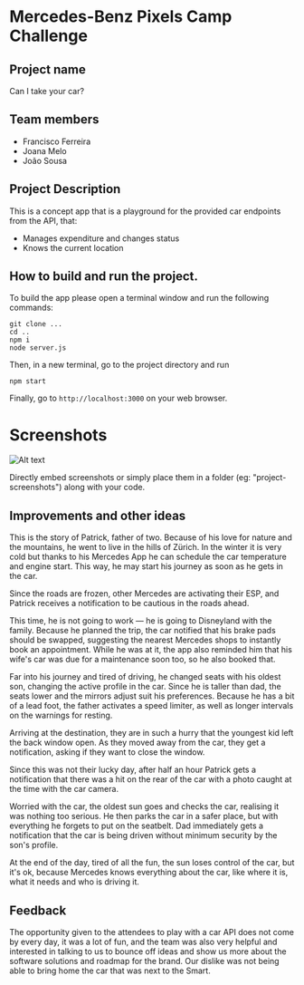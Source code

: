 # Mercedes-Benz Pixels Camp Challenge

## Project name

Can I take your car?

## Team members

  - Francisco Ferreira 
  - Joana Melo
  - João Sousa

## Project Description

This is a concept app that is a playground for the provided car endpoints from the API, that:

* Manages expenditure and changes status
* Knows the current location


## How to build and run the project.

To build the app please open a terminal window and run the following commands:

```
git clone ...
cd ..
npm i
node server.js
```

Then, in a new terminal, go to the project directory and run

```npm start```

Finally, go to `http://localhost:3000` on your web browser.

# Screenshots

![Alt text](https://www.smartusa.com/resources/img/offers/offer-cabriolet.jpg)

Directly embed screenshots or simply place them in a folder (eg: "project-screenshots") along with your code.

## Improvements and other ideas

This is the story of Patrick, father of two.
Because of his love for nature and the mountains, he went to live in the hills of Zürich. In the winter it is very cold but thanks to his Mercedes App he can schedule the car temperature and engine start. This way, he may start his journey as soon as he gets in the car.

Since the roads are frozen, other Mercedes are activating their ESP, and Patrick receives a notification to be cautious in the roads ahead.

This time, he is not going to work — he is going to Disneyland with the family. Because he planned the trip, the car notified that his brake pads should be swapped, suggesting the nearest Mercedes shops to instantly book an appointment. While he was at it, the app also reminded him that his wife's car was due for a maintenance soon too, so he also booked that.


Far into his journey and tired of driving, he changed seats with his oldest son, changing the active profile in the car. Since he is taller than dad, the seats lower and the mirrors adjust suit his preferences. Because he has a bit of a lead foot, the father activates a speed limiter, as well as longer intervals on the warnings for resting.

Arriving at the destination, they are in such a hurry that the youngest kid left the back window open. As they moved away from the car, they get a notification, asking if they want to close the window.

Since this was not their lucky day, after half an hour Patrick gets a notification that there was a hit on the rear of the car with a photo caught at the time with the car camera.

Worried with the car, the oldest sun goes and checks the car, realising it was nothing too serious. He then parks the car in a safer place, but with everything he forgets to put on the seatbelt. Dad immediately gets a notification that the car is being driven without minimum security by the son's profile.

At the end of the day, tired of all the fun, the sun loses control of the car, but it's ok, because Mercedes knows everything about the car, like where it is, what it needs and who is driving it.


## Feedback

The opportunity given to the attendees to play with a car API does not come by every day, it was a lot of fun, and the team was also very helpful and interested in talking to us to bounce off ideas and show us more about the software solutions and roadmap for the brand.
Our dislike was not being able to bring home the car that was next to the Smart.